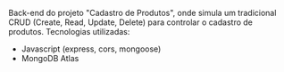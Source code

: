 Back-end do projeto "Cadastro de Produtos", onde simula um tradicional CRUD (Create, Read, Update, Delete) para controlar o cadastro de produtos.
Tecnologias utilizadas:

- Javascript (express, cors, mongoose)
- MongoDB Atlas 
